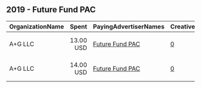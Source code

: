 ## 2019 - Future Fund PAC 
|OrganizationName|Spent|PayingAdvertiserNames|CreativeUrls|Impressions|Genders|AgeBrackets|CountryCodes|BillingAddresses|CandidateBallotInformation|
|:---|---:|:---|:---|---:|:---|:---|:---|:---|:---|
|A+G  LLC|13.00 USD|[Future Fund PAC](2019/Future_Fund_PAC.md)|[0](https://www.snap.com/political-ads/asset/36a702e47e14d8026cd77c779ac13b7ef409d4e0c877cedb4acbcef6dc45a9d8?mediaType=png)|2,927||18-30|united states|"PO Box 7747,New York,10116,US"||
|A+G  LLC|14.00 USD|[Future Fund PAC](2019/Future_Fund_PAC.md)|[0](https://www.snap.com/political-ads/asset/69eaed26b67f91d09b3c13b0f6e224293d459f493a952fcfcda20cd1b39af85f?mediaType=png)|4,590||18-30|united states|"PO Box 7747,New York,10116,US"||
